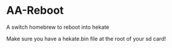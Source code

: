 # AA-Reboot
A switch homebrew to reboot into hekate

Make sure you have a hekate.bin file at the root of your sd card!